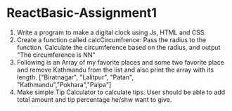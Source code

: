 # ReactBasic-Assignment1

1. Write a program to make a digital clock using Js, HTML and CSS.  
2. Create a function called calcCircumfrence:  Pass the radius to the function. Calculate the circumference based on the radius, and output "The circumference is NN" 
3. Following is an Array of my favorite places and some two favorite place and remove Kathmandu from the list and also print the array with its length.                  ["Biratnagar", "Lalitpur", "Patan", "Kathmandu","Pokhara","Palpa"]    
4. Make simple Tip Calculator to calculate tips. User should be able to add total amount and tip percentage he/shw want to give.
